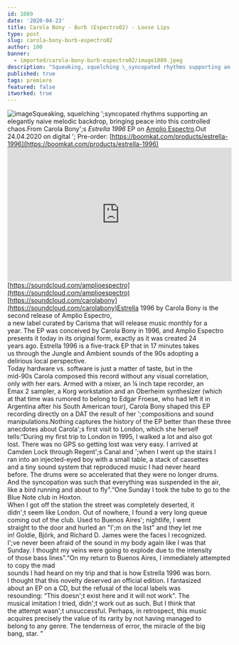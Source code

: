 ```yaml
---
id: 1089
date: '2020-04-23'
title: Carola Bony - Burb (Espectro02) - Loose Lips
type: post
slug: carola-bony-burb-espectro02
author: 100
banner:
  - imported/carola-bony-burb-espectro02/image1089.jpeg
description: "Squeaking, squelching \_syncopated rhythms supporting an elegantly naive melodic backdrop, bringing peace into this controlled chaos. From Carola Bony's Estrella 1996 EP on Amplio Espectro. Out 24.04.2020 on digital – Pre-order: https://boomkat.com/products/estrella-1996 https://soundcloud.com/amplioespectrohttps://soundcloud.com/carolabony Estrella 1996 by Carola Bony is the second release of Amplio Espectro,a new label curated by Carisma that will release music monthly [...]Read More..."
published: true
tags: premiere
featured: false
itworked: true
---
```

![image](../imported/carola-bony-burb-espectro02/image1089.jpeg)Squeaking, squelching ';syncopated rhythms supporting an elegantly naive melodic backdrop, bringing peace into this controlled chaos.From Carola Bony';s _Estrella 1996_ EP on [Amplio Espectro](https://amplioespectrolabel.bandcamp.com/).Out 24.04.2020 on digital '; Pre-order: [https://boomkat.com/products/estrella-1996](https://boomkat.com/products/estrella-1996)<iframe width='100%' height='300' scrolling='no' frameborder='no' allow='autoplay' src='https://w.soundcloud.com/player/?url=https%3A//api.soundcloud.com/tracks/805488544&color=%23ff5500&auto_play=false&hide_related=false&show_comments=true&show_user=true&show_reposts=false&show_teaser=true'></iframe>[](https://soundcloud.com/amplioespectro)[https://soundcloud.com/amplioespectro](https://soundcloud.com/amplioespectro)  
[](https://soundcloud.com/carolabony)[https://soundcloud.com/carolabony](https://soundcloud.com/carolabony)Estrella 1996 by Carola Bony is the second release of Amplio Espectro,  
a new label curated by Carisma that will release music monthly for a  
year. The EP was conceived by Carola Bony in 1996, and Amplio Espectro  
presents it today in its original form, exactly as it was created 24  
years ago. Estrella 1996 is a five-track EP that in 17 minutes takes  
us through the Jungle and Ambient sounds of the 90s adopting a  
delirious local perspective.  
Today hardware vs. software is just a matter of taste, but in the  
mid-90s Carola composed this record without any visual correlation,  
only with her ears. Armed with a mixer, an ¼ inch tape recorder, an  
Emax 2 sampler, a Korg workstation and an Oberheim synthesizer (which  
at that time was rumored to belong to Edgar Froese, who had left it in  
Argentina after his South American tour), Carola Bony shaped this EP  
recording directly on a DAT the result of her ';compositions and sound  
manipulations.Nothing captures the history of the EP better than these three  
anecdotes about Carola';s first visit to London, which she herself  
tells:“During my first trip to London in 1995, I walked a lot and also got  
lost. There was no GPS so getting lost was very easy. I arrived at  
Camden Lock through Regent';s Canal and ';when I went up the stairs I  
ran into an injected-eyed boy with a small table, a stack of cassettes  
and a tiny sound system that reproduced music I had never heard  
before. The drums were so accelerated that they were no longer drums.  
And the syncopation was such that everything was suspended in the air,  
like a bird running and about to fly".“One Sunday I took the tube to go to the Blue Note club in Hoxton.  
When I got off the station the street was completely deserted, it  
didn';t seem like London. Out of nowhere, I found a very long queue  
coming out of the club. Used to Buenos Aires'; nightlife, I went  
straight to the door and hurled an "I';m on the list" and they let me  
in! Goldie, Björk, and Richard D. James were the faces I recognized.  
I';ve never been afraid of the sound in my body again like I was that  
Sunday. I thought my veins were going to explode due to the intensity  
of those bass lines".“On my return to Buenos Aires, I immediately attempted to copy the mad  
sounds I had heard on my trip and that is how Estrella 1996 was born.  
I thought that this novelty deserved an official edition. I fantasized  
about an EP on a CD, but the refusal of the local labels was  
resounding: “This doesn';t exist here and it will not work". The  
musical imitation I tried, didn';t work out as such. But I think that  
the attempt wasn';t unsuccessful. Perhaps, in retrospect, this music  
acquires precisely the value of its rarity by not having managed to  
belong to any genre. The tenderness of error, the miracle of the big  
bang, star. ”